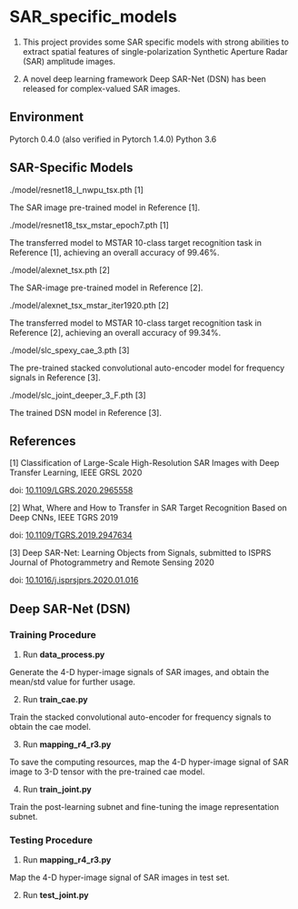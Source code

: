 # SAR_specific_models

1. This project provides some SAR specific models with strong abilities to extract spatial features of single-polarization Synthetic Aperture Radar (SAR) amplitude images.

2. A novel deep learning framework Deep SAR-Net (DSN) has been released for complex-valued SAR images.

## Environment
Pytorch 0.4.0 (also verified in Pytorch 1.4.0)
Python 3.6

## SAR-Specific Models
./model/resnet18_I_nwpu_tsx.pth [1]
  
  The SAR image pre-trained model in Reference [1].

./model/resnet18_tsx_mstar_epoch7.pth [1]
  
  The transferred model to MSTAR 10-class target recognition task in Reference [1], achieving an overall accuracy of 99.46%.

./model/alexnet_tsx.pth [2]

  The SAR-image pre-trained model in Reference [2].

./model/alexnet_tsx_mstar_iter1920.pth [2]
  
  The transferred model to MSTAR 10-class target recognition task in Reference [2], achieving an overall accuracy of 99.34%.
  
./model/slc_spexy_cae_3.pth [3]

The pre-trained stacked convolutional auto-encoder model for frequency signals in Reference [3].

./model/slc_joint_deeper_3_F.pth [3]
  
  The trained DSN model in Reference [3].

## References
[1] Classification of Large-Scale High-Resolution SAR Images with Deep Transfer Learning, IEEE GRSL 2020

doi:  [10.1109/LGRS.2020.2965558](https://doi.org/10.1109/LGRS.2020.2965558) 

[2] What, Where and How to Transfer in SAR Target Recognition Based on Deep CNNs, IEEE TGRS 2019

doi:  [10.1109/TGRS.2019.2947634](https://doi.org/10.1109/TGRS.2019.2947634) 

[3] Deep SAR-Net: Learning Objects from Signals, submitted to ISPRS Journal of Photogrammetry and Remote Sensing 2020

doi:  [10.1016/j.isprsjprs.2020.01.016](http://doi.org/10.1016/j.isprsjprs.2020.01.016) 

## Deep SAR-Net (DSN) 

### Training Procedure
1. Run **data_process.py**

Generate the 4-D hyper-image signals of SAR images, and obtain the mean/std value for further usage.

2. Run **train_cae.py**

Train the stacked convolutional auto-encoder for frequency signals to obtain the cae model. 

3. Run **mapping_r4_r3.py**

To save the computing resources, map the 4-D hyper-image signal of SAR image to 3-D tensor with the pre-trained cae model.

4. Run **train_joint.py**

Train the post-learning subnet and fine-tuning the image representation subnet.

### Testing Procedure
1. Run **mapping_r4_r3.py**

Map the 4-D hyper-image signal of SAR images in test set.

2. Run **test_joint.py**

